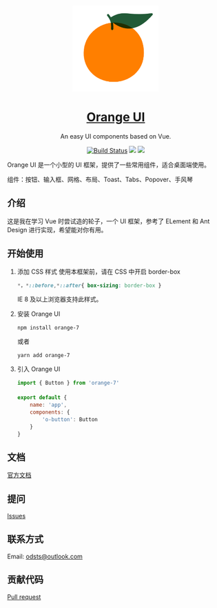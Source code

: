 <p align="center">
  <a href="">
    <img width="200" src="./img/orange.png">
  </a>
</p>

<h1 align="center">
  <a href>Orange UI</a>
</h1>

<div align="center">

An easy UI components based on Vue.

[![Build Status](https://travis-ci.org/MajorDong/Orange.svg?branch=master)](https://travis-ci.org/MajorDong/Orange)
![](https://img.shields.io/badge/language-JavaScript-yellow.svg)
![](https://img.shields.io/badge/license-MIT-000000.svg)
</div>

Orange UI 是一个小型的 UI 框架，提供了一些常用组件，适合桌面端使用。

组件：按钮、输入框、网格、布局、Toast、Tabs、Popover、手风琴

## 介绍

这是我在学习 Vue 时尝试造的轮子，一个 UI 框架，参考了 ELement 和 Ant Design 进行实现，希望能对你有用。

## 开始使用

1. 添加 CSS 样式
    使用本框架前，请在 CSS 中开启 border-box
    ```css
    *，*::before,*::after{ box-sizing: border-box }
    ```
    IE 8 及以上浏览器支持此样式。

2. 安装 Orange UI

    ```
    npm install orange-7
    ```
    或者
    ``` 
    yarn add orange-7
    ```
3. 引入 Orange UI
    ```js
    import { Button } from 'orange-7'

    export default {
        name: 'app',
        components: {
            'o-button': Button
        }
    }

## 文档

[官方文档](https:)

## 提问

[Issues](https://github.com/MajorDong/Orange/issues)

## 联系方式

Email: odsts@outlook.com

## 贡献代码

[Pull request](https://github.com/MajorDong/Orange/pulls)